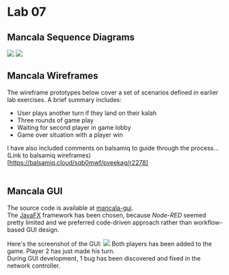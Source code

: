 # Lab 07

## Mancala Sequence Diagrams
![](../../portfolios/kenny/lab-notes/Lab07/Lab07_2.PNG)
![](../../portfolios/monika/lab-notes/lab07/sequencediagram1.jpg)

## Mancala Wireframes
The wireframe prototypes below cover a set of scenarios defined in earlier lab exercises. A brief summary includes:
- User plays another turn if they land on their kalah
- Three rounds of game play 
- Waiting for second player in game lobby
- Game over situation with a player win

I have also included comments on balsamiq to guide through the process...      
(Link to balsamiq wireframes)[https://balsamiq.cloud/sqb0mwf/pveekag/r2278]      
&nbsp;

## Mancala GUI
The source code is available at [mancala-gui](../../portfolios/ihar/lab-notes/lab07/mancala-gui).      
The [JavaFX](https://openjfx.io/index.html) framework has been chosen, because *Node-RED* seemed pretty limited and we preferred code-driven approach rather than workflow-based GUI design.

Here's the screenshot of the GUI:
![](../../portfolios/ihar/lab-notes/lab07/5_turn_two.png)
Both players has been added to the game. Player 2 has just made his turn.      
During GUI development, 1 bug has been discovered and fixed in the network controller.
